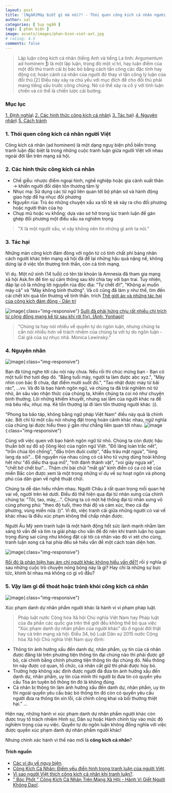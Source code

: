 ```yaml
---
layout: post
title: '[Ngẫm]Mày biết gì mà nói?! - Thói quen công kích cá nhân người Việt'
author: sal
categories: [ Suy ngẫm ]
tags: [ phản biện ]
image: assets/images/phan-bien-viet-avt.jpg
# rating: 4.5
comments: false
---
```


> Lập luận công kích cá nhân (tiếng Anh và tiếng La tinh: Argumentum ad hominem [1](https://vi.wikipedia.org/wiki/L%E1%BA%ADp_lu%E1%BA%ADn_c%C3%B4ng_k%C3%ADch_c%C3%A1_nh%C3%A2n)) là một lập luận, trong đó một vị trí, hay luận điểm của một đối thủ tranh cãi bị bác bỏ bằng cách tấn công các đặc tính hay động cơ, hoàn cảnh cá nhân của người đó thay vì tấn công lý luận của đối thủ.[2] Điều này xảy ra chủ yếu với mục đích để cho đối thủ phải mang tiếng xấu trước công chúng. Nó có thể xảy ra cố ý với tính luận chiến và có thể là chiến lược cãi bướng.

### Mục lục
[1. Định nghĩa](#dinhnghia)\\
[2. Các hình thức công kích cá nhân](#cachhinhthuc)\\
[3. Tác hại](#tachai)\\
[4. Nguyên nhân](#nguyennahn)\\
[5. Cách tránh](#trachkhoi)

<a name="dinhnghia"></a>
### 1. Thói quen công kích cá nhân người Việt

Công kích cá nhân (ad hominem) là một dạng nguỵ biện phổ biến trong tranh luận đặc biệt là trong những cuộc tranh luận giữa người Việt với nhau ngoài đời lẫn trên mạng xã hội.

<a name="cachhinhthuc"></a>
### 2. Các hình thức công kích cá nhân

* Chế giễu: nhược điểm ngoại hình, nghề nghiệp hoặc gia cảnh xuất thân → khiến người đối diện tổn thương tâm lý
* Nhục mạ: Sử dụng các từ ngữ liên quan tới bộ phận sd và hành động giao hợp để hạ nhục đối phương
* Nguyền rủa: Trù ẻo những chuyện xấu xa tồi tệ sẽ xảy ra cho đối phương hoặc người thân của họ
* Chụp mũ hoặc vu khống: dựa vào sơ hở trong lúc tranh luận để gán ghép đối phương một điều xấu xa nghiêm trọng

> "X là một người xấu, vì vậy không nên tin những gì anh ta nói."

<a name="tachai"></a>
### 3. Tác hại

Những màn công kích đám đông với ngôn từ có tính chất phỉ báng nhân cách người khác trên mạng xã hội đã để lại những hậu quả nặng nề, không dừng lại ở việc tổn thương tinh thần, còn cả tính mạng.

Ví dụ. Một nữ sinh (14 tuổi) có tên tài khoản là Amnesia đã tham gia mạng xã hội Ask.fm để tìm sự cảm thông sau khi chia tay với bạn trai. Tuy nhiên, đáp lại cô là những lời nguyền rủa độc địa: "Tự chết đi!", "Không ai muốn mày cả" và "Mày không bình thường". Và cô cũng đã làm y như thế, tìm đến cái chết khi quá tổn thương về tinh thần. trích [Thế giới ảo và những tác hại của công kích đám đông - Dân trí](https://dantri.com.vn/nhip-song-tre/the-gioi-ao-va-nhung-tac-hai-cua-cong-kich-dam-dong-1431216073.htm)

![image](/assets/images/nan-nhan-cong-kich-ca-nhan.jpg){:class="img-responsive"}
[Sulli đã phải hứng chịu rất nhiều chỉ trích từ cộng đồng mạng kể từ sau khi rời f(x). (Ảnh: Yonhap)!](https://vtv.vn/chuyen-dong-24h/chinh-phu-han-quoc-xem-xet-ban-hanh-dao-luat-sulli-2019101618384955.htm)

> "Chúng ta hay nói nhiều về quyền tự do ngôn luận, nhưng chúng ta cần nói nhiều hơn về trách nhiệm của chúng ta với tự do ngôn luận - Cái giá của sự nhục nhã. Monica Lewinsky."

<a name="nguyennahn"></a>
### 4. Nguyên nhân
![image](/assets/images/con-nha-ngta.jpg){:class="img-responsive"}

Bạn đã từng nghe tới câu nói này chưa. Nếu rồi thì chúc mừng bạn - Bạn có một tuổi thơ tươi đẹp đó. "Bằng tuổi mày, người ta làm được abc xyz.", "Mày nhìn con bác B chưa, đạt điểm mười suốt đó.", "Tao nhặt được mày từ bãi rác", ...vv.
Và đó là bạo hành ngôn ngữ, và chúng ta đã trải nghiệm nó từ nhỏ, ăn sâu vào nhận thức của chúng ta, khiến chúng ta coi nó như chuyện bình thường. Lôi những khiếm khuyết, nhưng sai lầm của người khác ra để mà bêu rếu, nhục mạ. Kẻ tổn thương lại đi làm tổn thương người khác :)).

"Phong ba bão táp, không bằng ngữ pháp Việt Nam" điều này quả là chính xác. Bởi chỉ từ một câu nói nhưng đặt trong hoàn cảnh khác nhau, ngữ nghĩa của chúng lại được hiểu theo ý gần như chẳng liên quan tới nhau.
![image](/assets/images/ngon-ngu-viet-phong-phu.png){:class="img-responsive"}

Cùng với việc quen với bạo hành ngôn ngữ từ nhỏ. Chúng ta còn được hậu thuẫn bởi sự đồ sộ (lỏng lẻo) của ngôn ngữ Việt. "Đồ lăng loàn trắc nết", "trốn chúa lộn chồng", "đầu trộm đuôi cướp", "đầu trâu mặt ngựa", "lòng lang dạ sói"... Để nguyền rủa nhau cũng có cả kho từ vựng dùng hoài không hết như "đồ diều tha quạ mổ", "trời đánh thánh vật", "voi giày ngựa xé", "chết bờ chết bụi"... Thậm chí bài chửi "mất gà" kinh điển có ca có kệ của miền Bắc còn được xem là một trong những ví dụ về sự hoạt ngôn và phong phú của dân gian về nghệ thuật chửi.

Chúng ta dễ dàn hiểu nhầm nhau.
Người Châu á rất quan trọng mối quan hệ vai vế, người trên kẻ dưới. Điều đó thể hiện qua đại từ nhân xưng của chính chúng ta: "Tôi, tao, mày,...". Chúng ta có một hệ thống đại từ nhân xưng vô cùng phong phú: "theo độ tuổi, theo thái độ và cảm xúc, theo cả đại phương, vùng miền nữa :))". Vì đó, việc tranh cãi giữa những người có vai vế khác nhau là điều xúc phạm không thể chấp nhận được.

Người Âu Mỹ xem tranh luận là một hành động hết sức lành mạnh nhằm làm sáng tỏ vấn đề và tìm ra giải pháp cho vấn đề đó nên khi tranh luận họ quan trọng đúng sai cũng như không đặt cái tôi cá nhân vào đó vì xét cho cùng, tranh luận xong cả hai phía đều sẽ hiểu vấn đề một cách toàn diện hơn.

![image](/assets/images/phan-bien-hay-cong-kich.jpg){:class="img-responsive"}

[Rồi đó là phản biện hay ám chỉ người khác không hiểu vấn đề?!](https://spiderum.com/bai-dang/Spidrama-Vi-du-ve-su-lam-dung-tu-duy-phan-bien-va-cong-kich-ca-nhan-cua-mot-so-bo-phan-tri-thuc-nua-voi-p4q) rồi ý nghĩa gì sau những cuộc trò chuyện nóng bỏng này là gì? Hay chỉ là  những sự bực tức, khinh bỉ nhau mà không có gì vô đầu?


<a name="trachkhoi"></a>
### 5. Vậy làm gì để thoát hoặc tránh khỏi công kích cá nhân
![image](/assets/images/che_tai_phat.jpg){:class="img-responsive"}

Xúc phạm danh dự nhân phẩm người khác là hành vi vi phạm pháp luật.
> Pháp luật nước Cộng hòa Xã hội Chủ nghĩa Việt Nam hay Pháp luật của đa phần các quốc gia trên thế giới đều không thể bỏ qua việc “Xúc phạm danh dự nhân phẩm của người khác” dù ở ngoài đời thật hay cả trên mạng xã hội. Điều 34, bộ Luật Dân sự 2015 nước Cộng hòa Xã hội Chủ nghĩa Việt Nam quy định:

* Thông tin ảnh hưởng xấu đến danh dự, nhân phẩm, uy tín của cá nhân được đăng tải trên phương tiện thông tin đại chúng nào thì phải được gỡ bỏ, cải chính bằng chính phương tiện thông tin đại chúng đó. Nếu thông tin này được cơ quan, tổ chức, cá nhân cất giữ thì phải được hủy bỏ.
* Trường hợp không xác định được người đã đưa tin ảnh hưởng xấu đến danh dự, nhân phẩm, uy tín của mình thì người bị đưa tin có quyền yêu cầu Tòa án tuyên bố thông tin đó là không đúng.
* Cá nhân bị thông tin làm ảnh hưởng xấu đến danh dự, nhân phẩm, uy tín thì ngoài quyền yêu cầu bác bỏ thông tin đó còn có quyền yêu cầu người đưa ra thông tin xin lỗi, cải chính công khai và bồi thường thiệt hại.” ...

Hiện nay, những hành vi xúc phạm danh dự nhân phẩm người khác còn được truy tố trách nhiệm Hình sự, Dân sự hoặc Hành chính tùy vào mức độ nghiêm trọng của vụ việc. Quyền tự do ngôn luận không đồng nghĩa với việc được quyền xúc phạm danh dự nhân phẩm người khác!

Nhưng chính xác hành vi thế nào mới là **công kích cá nhân**?

#### Trích nguồn
* [Các ví dụ về ngụy biện](http://nguyennhutchithao.blogspot.com/).
* [Công Kích Cá Nhân: Điểm yếu điển hình trong tranh luận của người Việt](https://www.youtube.com/watch?v=7xuKwIa5x9Q&list=WL&index=2).
* [Vì sao người Việt thích công kích cá nhân khi tranh luận?](https://tusach.thuvienkhoahoc.com/wiki/V%C3%AC_sao_ng%C6%B0%E1%BB%9Di_Vi%E1%BB%87t_th%C3%ADch_c%C3%B4ng_k%C3%ADch_c%C3%A1_nh%C3%A2n_khi_tranh_lu%E1%BA%ADn%3F).
* [" Bóc Phốt " Công Kích Cá Nhân Trên Mạng Xã Hội - Hành Vi Giết Người Không Dao!](https://ybox.vn/triet-hoc-tuoi-tre/boc-phot-cong-kich-ca-nhan-tren-mang-xa-hoi-hanh-vi-giet-nguoi-khong-dao-611011ecc19b5602547f349b).
